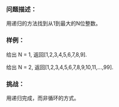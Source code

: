 ### 问题描述：
用递归的方法找到从1到最大的N位整数。

### 样例：
给出 N = 1, 返回[1,2,3,4,5,6,7,8,9].

给出 N = 2, 返回[1,2,3,4,5,6,7,8,9,10,11,...,99].

### 挑战：
用递归完成，而非循环的方式。